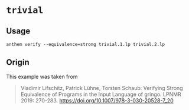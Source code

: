 # `trivial`

## Usage
```
anthem verify --equivalence=strong trivial.1.lp trivial.2.lp
```

## Origin
This example was taken from

> Vladimir Lifschitz, Patrick Lühne, Torsten Schaub:
> Verifying Strong Equivalence of Programs in the Input Language of gringo. LPNMR 2019: 270-283.
> https://doi.org/10.1007/978-3-030-20528-7_20
